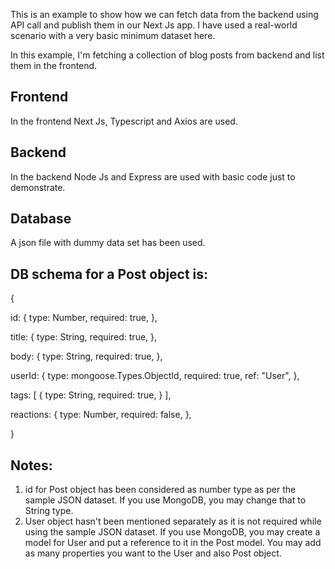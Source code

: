This is an example to show how we can fetch data from the backend using API call and publish them in our Next Js app. I have used a real-world scenario with a very basic minimum dataset here.

In this example, I'm fetching a collection of blog posts from backend and list them in the frontend.

## Frontend

In the frontend Next Js, Typescript and Axios are used.

## Backend

In the backend Node Js and Express are used with basic code just to demonstrate.

## Database

A json file with dummy data set has been used.

## DB schema for a Post object is:

{

id: {
type: Number,
required: true,
},

title: {
type: String,
required: true,
},

body: {
type: String,
required: true,
},

userId: {
type: mongoose.Types.ObjectId,
required: true,
ref: "User",
},

tags: [
{
type: String,
required: true,
}
],

reactions: {
type: Number,
required: false,
},

}

## Notes:

1. id for Post object has been considered as number type as per the sample JSON dataset. If you use MongoDB, you may change that to String type.
2. User object hasn't been mentioned separately as it is not required while using the sample JSON dataset. If you use MongoDB, you may create a model for User and put a reference to it in the Post model. You may add as many properties you want to the User and also Post object.
